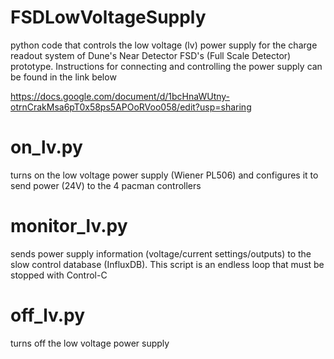 # FSDLowVoltageSupply
python code that controls the low voltage (lv) power supply for the charge readout system of Dune's Near Detector FSD's (Full Scale Detector) prototype. Instructions for connecting and controlling the power supply can be found in the link below

https://docs.google.com/document/d/1bcHnaWUtny-otrnCrakMsa6pT0x58ps5APOoRVoo058/edit?usp=sharing

# on_lv.py 
  turns on the low voltage power supply (Wiener PL506) and configures it to send power (24V) to the 4 pacman controllers

# monitor_lv.py 
  sends power supply information (voltage/current settings/outputs) to the slow control database (InfluxDB). This script is an endless loop that must be stopped with Control-C

# off_lv.py 
  turns off the low voltage power supply 
